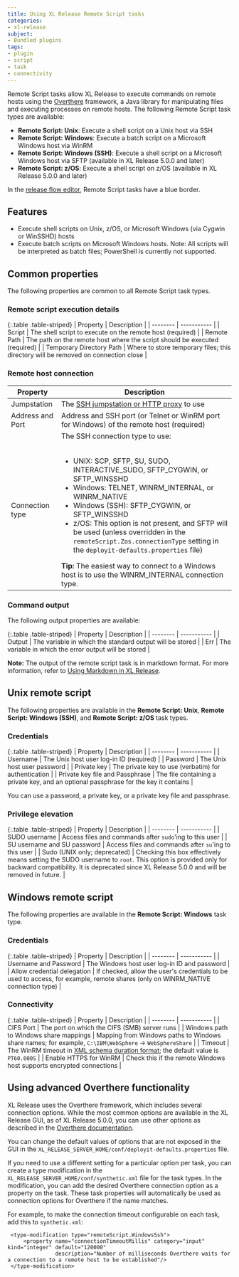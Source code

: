 ```yaml
---
title: Using XL Release Remote Script tasks
categories:
- xl-release
subject:
- Bundled plugins
tags:
- plugin
- script
- task
- connectivity
---
```


Remote Script tasks allow XL Release to execute commands on remote hosts using the [Overthere](https://github.com/xebialabs/overthere) framework, a Java library for manipulating files and executing processes on remote hosts. The following Remote Script task types are available:

* **Remote Script: Unix**: Execute a shell script on a Unix host via SSH
* **Remote Script: Windows**: Execute a batch script on a Microsoft Windows host via WinRM
* **Remote Script: Windows (SSH)**: Execute a shell script on a Microsoft Windows host via SFTP (available in XL Release 5.0.0 and later)
* **Remote Script: z/OS**: Execute a shell script on z/OS (available in XL Release 5.0.0 and later)

In the [release flow editor](/xl-release/how-to/using-the-release-flow-editor.html), Remote Script tasks have a blue border.

## Features

* Execute shell scripts on Unix, z/OS, or Microsoft Windows (via Cygwin or WinSSHD) hosts
* Execute batch scripts on Microsoft Windows hosts. Note: All scripts will be interpreted as batch files; PowerShell is currently not supported.

## Common properties

The following properties are common to all Remote Script task types.

### Remote script execution details

{:.table .table-striped}
| Property | Description |
| -------- | ----------- |
| Script | The shell script to execute on the remote host (required) |
| Remote Path | The path on the remote host where the script should be executed (required) |
| Temporary Directory Path | Where to store temporary files; this directory will be removed on connection close |

### Remote host connection

<table class="table table-striped">
<thead>
<tr>
<th>Property</th>
<th>Description</th>
</tr>
</thead>
<tbody>
<tr>
<td>Jumpstation</td>
<td>The <a href="/xl-platform/how-to/set-up-ssh.html#connect-xl-release-through-a-jumpstation-or-http-proxy">SSH jumpstation or HTTP proxy</a> to use</td>
</tr>
<tr>
<td>Address and Port</td>
<td>Address and SSH port (or Telnet or WinRM port for Windows) of the remote host (required)</td>
</tr>
<tr>
<td>Connection type</td>
<td>The SSH connection type to use:<br /><br />
<ul>
<li>UNIX: SCP, SFTP, SU, SUDO, INTERACTIVE_SUDO, SFTP_CYGWIN, or SFTP_WINSSHD</li>
<li>Windows: TELNET, WINRM_INTERNAL, or WINRM_NATIVE</li>
<li>Windows (SSH): SFTP_CYGWIN, or SFTP_WINSSHD</li>
<li>z/OS: This option is not present, and SFTP will be used (unless overridden in the <code>remoteScript.Zos.connectionType</code> setting in the <code>deployit-defaults.properties</code> file)</li>
</ul>
<b>Tip:</b> The easiest way to connect to a Windows host is to use the WINRM_INTERNAL connection type.

</td>
</tr>
</tbody>
</table>

### Command output

The following output properties are available:

{:.table .table-striped}
| Property | Description |
| -------- | ----------- |
| Output | The variable in which the standard output will be stored |
| Err | The variable in which the error output will be stored |

**Note:** The output of the remote script task is in markdown format. For more information, refer to [Using Markdown in XL Release](/xl-release/how-to/using-markdown-in-xl-release.html).

## Unix remote script

The following properties are available in the **Remote Script: Unix**, **Remote Script: Windows (SSH)**, and **Remote Script: z/OS** task types.

### Credentials

{:.table .table-striped}
| Property | Description |
| -------- | ----------- |
| Username | The Unix host user log-in ID (required) |
| Password | The Unix host user password |
| Private key | The private key to use (verbatim) for authentication |
| Private key file and Passphrase | The file containing a private key, and an optional passphrase for the key it contains |

You can use a password, a private key, or a private key file and passphrase.

### Privilege elevation

{:.table .table-striped}
| Property | Description |
| -------- | ----------- |
| SUDO username | Access files and commands after `sudo`'ing to this user |
| SU username and SU password | Access files and commands after `su`'ing to this user |
| Sudo (UNIX only; deprecated) | Checking this box effectively means setting the SUDO username to `root`. This option is provided only for backward compatibility. It is deprecated since XL Release 5.0.0 and will be removed in future. |

## Windows remote script

The following properties are available in the **Remote Script: Windows** task type.

### Credentials

{:.table .table-striped}
| Property | Description |
| -------- | ----------- |
| Username and Password | The Windows host user log-in ID and password |
| Allow credential delegation | If checked, allow the user's credentials to be used to access, for example, remote shares (only on WINRM_NATIVE connection type) |

### Connectivity

{:.table .table-striped}
| Property | Description |
| -------- | ----------- |
| CIFS Port | The port on which the CIFS (SMB) server runs |
| Windows path to Windows share mappings | Mapping from Windows paths to Windows share names; for example, `C:\IBM\WebSphere` &#8594; `WebSphereShare` |
| Timeout | The WinRM timeout in [XML schema duration format](http://www.w3.org/TR/xmlschema-2/#isoformats); the default value is `PT60.000S` |
| Enable HTTPS for WinRM | Check this if the remote Windows host supports encrypted connections |

## Using advanced Overthere functionality

XL Release uses the Overthere framework, which includes several connection options. While the most common options are available in the XL Release GUI, as of XL Release 5.0.0, you can use other options as described in the [Overthere documentation](https://github.com/xebialabs/overthere/blob/master/README.md).

You can change the default values of options that are not exposed in the GUI in the `XL_RELEASE_SERVER_HOME/conf/deployit-defaults.properties` file.

If you need to use a different setting for a particular option per task, you can create a type modification in the `XL_RELEASE_SERVER_HOME/conf/synthetic.xml` file for the task types. In the modification, you can add the desired Overthere connection option as a property on the task. These task properties will automatically be used as connection options for Overthere if the name matches.

For example, to make the connection timeout configurable on each task, add this to `synthetic.xml`:

     <type-modification type="remoteScript.WindowsSsh">
         <property name="connectionTimeoutMillis" category="input" kind="integer" default="120000"
                   description="Number of milliseconds Overthere waits for a connection to a remote host to be established"/>
     </type-modification>
